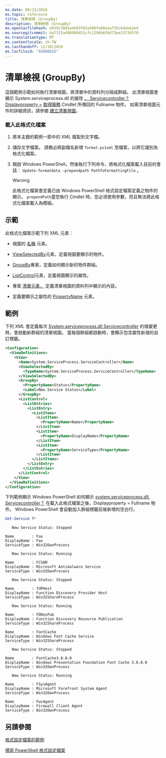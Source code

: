 ```yaml
---
ms.date: 09/13/2016
ms.topic: reference
title: 清單檢視 (GroupBy)
description: 清單檢視 (GroupBy)
ms.openlocfilehash: e039c38d1e4e93f65a508fe60aaaf35c64ebe2ed
ms.sourcegitcommit: ba7315a496986451cfc1296b659d73ea2373d3f0
ms.translationtype: MT
ms.contentlocale: zh-TW
ms.lasthandoff: 12/10/2020
ms.locfileid: "92666615"
---
```

# <a name="list-view-groupby"></a>清單檢視 (GroupBy)

這個範例示範如何執行清單視圖，將清單中的資料列分隔成群組。 此清單視圖會顯示 System.serviceprocess.dll 的屬性 [。 Servicecontroller？Displayproperty =](/dotnet/api/System.ServiceProcess.ServiceController) [取得服務](/powershell/module/Microsoft.PowerShell.Management/Get-Service) Cmdlet 所傳回的 Fullname 物件。 如需清單視圖元件的詳細資訊，請參閱 [建立清單視圖](./creating-a-list-view.md)。

### <a name="to-load-this-formatting-file"></a>載入此格式化檔案

1. 將本主題的範例一節中的 XML 複製到文字檔。

2. 儲存文字檔案。 請務必將副檔名新增 `format.ps1xml` 至檔案，以將它識別為格式化檔案。

3. 開啟 Windows PowerShell，然後執行下列命令，將格式化檔案載入目前的會話： `Update-formatdata -prependpath PathToFormattingFile` 。

   > [!WARNING]
   > 此格式化檔案會定義已由 Windows PowerShell 格式設定檔案定義之物件的顯示。 `prependPath`當您執行 Cmdlet 時，您必須使用參數，而且無法將此格式化檔案載入為模組。

## <a name="demonstrates"></a>示範

此格式化檔案示範下列 XML 元素：

- 視圖的 [名稱](./name-element-for-view-format.md) 元素。

- [ViewSelectedBy](./viewselectedby-element-format.md)元素，定義視圖要顯示的物件。

- [GroupBy](./viewselectedby-element-format.md)專案，定義如何顯示新的物件群組。

- [ListControl](./listcontrol-element-format.md)元素，定義視圖顯示的屬性。

- 專案 [清單元素，](./listitem-element-for-listitems-for-listcontrol-format.md) 定義清單視圖的資料列中顯示的內容。

- 定義要顯示之屬性的 [PropertyName](./propertyname-element-for-listitem-for-listcontrol-format.md) 元素。

## <a name="example"></a>範例

下列 XML 會定義每次 [System.serviceprocess.dll Servicecontroller](/dotnet/api/System.ServiceProcess.ServiceController.Status) 的值變更時，會啟動新群組的清單視圖。 當每個群組都啟動時，會顯示包含屬性新值的自訂標籤。

```xml
<Configuration>
  <ViewDefinitions>
    <View>
      <Name>System.ServiceProcess.ServiceController</Name>
      <ViewSelectedBy>
        <TypeName>System.ServiceProcess.ServiceController</TypeName>
      </ViewSelectedBy>
      <GroupBy>
        <PropertyName>Status</PropertyName>
        <Label>New Service Status</Label>
      </GroupBy>
      <ListControl>
        <ListEntries>
          <ListEntry>
            <ListItems>
              <ListItem>
                <PropertyName>Name</PropertyName>
              </ListItem>
              <ListItem>
                <PropertyName>DisplayName</PropertyName>
              </ListItem>
              <ListItem>
                <PropertyName>ServiceType</PropertyName>
              </ListItem>
            </ListItems>
          </ListEntry>
        </ListEntries>
      </ListControl>
    </View>
  </ViewDefinitions>
</Configuration>
```

下列範例顯示 Windows PowerShell 如何顯示 [system.serviceprocess.dll. Servicecontroller？](/dotnet/api/System.ServiceProcess.ServiceController) 在載入此格式檔案之後，Displayproperty = Fullname 物件。 Windows PowerShell 會自動加入群組標籤前後新增的空白行。

```powershell
Get-Service f*
```

```output
   New Service Status: Stopped

Name        : Fax
DisplayName : Fax
ServiceType : Win32OwnProcess

   New Service Status: Running

Name        : FCSAM
DisplayName : Microsoft Antimalware Service
ServiceType : Win32OwnProcess

   New Service Status: Stopped

Name        : fdPHost
DisplayName : Function Discovery Provider Host
ServiceType : Win32ShareProcess

   New Service Status: Running

Name        : FDResPub
DisplayName : Function Discovery Resource Publication
ServiceType : Win32ShareProcess

Name        : FontCache
DisplayName : Windows Font Cache Service
ServiceType : Win32ShareProcess

   New Service Status: Stopped

Name        : FontCache3.0.0.0
DisplayName : Windows Presentation Foundation Font Cache 3.0.0.0
ServiceType : Win32OwnProcess

   New Service Status: Running

Name        : FSysAgent
DisplayName : Microsoft Forefront System Agent
ServiceType : Win32OwnProcess

Name        : FwcAgent
DisplayName : Firewall Client Agent
ServiceType : Win32OwnProcess
```

## <a name="see-also"></a>另請參閱

[格式設定檔案的範例](./examples-of-formatting-files.md)

[撰寫 PowerShell 格式設定檔案](./writing-a-powershell-formatting-file.md)
